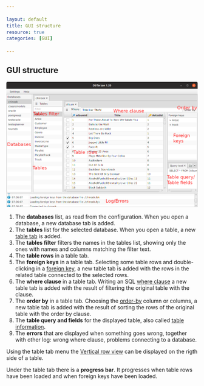 ```yaml
---

layout: default
title: GUI structure
resource: true
categories: [GUI]

---
```


## GUI structure

![Window Commented](images/windowCommented.png)

1. The **databases** list, as read from the configuration. When you open a database, a new database tab is added.
2. The **tables** list for the selected database. When you open a table, a new [table tab](Tags) is added.
3. The **tables filter** filters the names in the tables list, showing only the ones with names and columns matching the filter text. 
4. The **table rows** in a table tab. 
5. The **foreign keys** in a table tab. Selecting some table rows and double-clicking in a [foreign key](Tags), a new table tab is added with the rows in the related table connected to the selected rows.
6. The **where clause** in a table tab. Writing an SQL  [where clause](Where-clause) a new table tab is added with the result of filtering the original table with the clause.
7. The **order by** in a table tab. Choosing the [order-by](Order-By) column or columns, a new table tab is added with the result of sorting the rows of the original table with the order by clause.
8. The **table query and fields** for the displayed table, also called [table information](TableInformation). 
9. The **errors** that are displayed when something goes wrong, together with other log: wrong where clause, problems connecting to a database. 

Using the table tab menu the [Vertical row view](Vertical-row-view) can be displayed on the rigth side of a table.

Under the table tab there is a **progress bar**. It progresses when table rows have been loaded and when foreign keys have been loaded.
